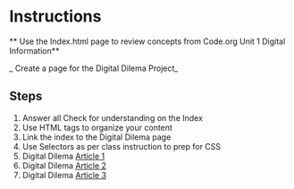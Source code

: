 # Instructions  

  ** Use the Index.html page to review concepts from Code.org Unit 1 Digital Information**

  _ Create a page for the Digital Dilema Project_

  ## Steps
  1. Answer all Check for understanding on the Index
  2. Use HTML tags to organize your content
  3. Link the index to the Digital Dilema page
  4. Use Selectors as per class instruction to prep for CSS
  5. Digital Dilema [ Article 1](https://www.todayonline.com/world/athletes-dont-own-their-tattoos-thats-problem-video-game-developers)
  6. Digital Dilema [ Article 2](https://www.bleepingcomputer.com/news/security/dna-testing-kits-and-the-security-risks-in-digitized-dna/)
  7.  Digital Dilema [ Article 3](https://mediaengagement.org/research/the-ethics-of-computer-generated-actors/) 


  

  